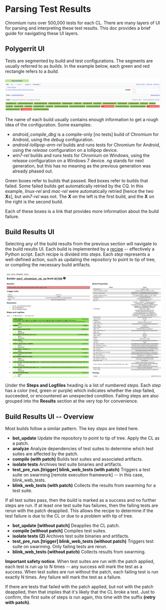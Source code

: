 # Parsing Test Results

Chromium runs over 500,000 tests for each CL. There are many layers of UI for
parsing and interpreting these test results. This doc provides a brief guide
for navigating these UI layers.

## Polygerrit UI

Tests are segmented by build and test configurations. The segments are usually
referred to as *builds*. In the example below, each green and red rectangle
refers to a *build*.

![Example polygerrit build status](images/parsing_test_results_polygerrit.png)

The name of each build usually contains enough information to get a rough idea
of the configuration. Some examples:

* *android_compile_dbg* is a compile-only [no tests] build of Chromium for
  Android, using the *debug* configuration.
* *android-lollipop-arm-rel* builds and runs tests for Chromium for Android,
  using the *release* configuration on a lollipop device.
* *win7-rel* builds and runs tests for Chromium on Windows, using
  the release configuration on a Windows 7 device. *ng* stands for next
  generation, but this has no meaning as the previous generation was already
  phased out.

Green boxes refer to builds that passed. Red boxes refer to builds that failed.
Some failed builds get automatically retried by the CQ. In this example,
*linux-rel* and *mac-rel* were automatically retried [hence the two **X**s], but
*win7-rel* was not. The **X** on the left is the first build, and the **X** on the right
is the second build.

Each of these boxes is a link that provides more information about the build
failure.

## Build Results UI

Selecting any of the build results from the previous section will navigate to
the build results UI. Each build is implemented by a [recipe] --
effectively a Python script. Each recipe is divided into *steps*. Each *step*
represents a well-defined action, such as updating the repository to point to
tip of tree, or compiling the necessary build artifacts.

[recipe]: https://chromium.googlesource.com/external/github.com/luci/recipes-py/+/main/doc/user_guide.md

![Example 1 Build Results UI](images/parsing_test_results_build_results_1.png)

Under the **Steps and Logfiles** heading is a list of numbered *steps*. Each
*step* has a color (red, green or purple) which indicates whether the *step*
failed, succeeded, or encountered an unexpected condition. Failing steps are
also grouped into the **Results** section at the very top for convenience.

## Build Results UI -- Overview

Most builds follow a similar pattern. The key *steps* are listed here.

* **bot_update** Update the repository to point to tip of tree. Apply the CL
  as a patch.
* **analyze** Analyze dependencies of test suites to determine which test
  suites are affected by the patch.
* **compile (with patch)** Builds test suites and associated artifacts.
* **isolate tests** Archives test suite binaries and artifacts.
* **test_pre_run.[trigger] blink_web_tests (with patch)** Triggers a test
  suite on swarming [remote execution framework] -- in this case,
  blink_web_tests.
* **blink_web_tests (with patch)** Collects the results from swarming for a
  test suite.

If all test suites pass, then the *build* is marked as a success and no further
steps are run. If at least one test suite has failures, then the failing tests
are rerun with the patch deapplied. This allows the recipe to determine if the
test failure is due to the CL or due to a problem with tip of tree.

* **bot_update [without patch]** Deapplies the CL patch.
* **compile [without patch]** Compiles test suites.
* **isolate tests (2)** Archives test suite binaries and artifacts.
* **test_pre_run.[trigger] blink_web_tests (without patch)** Triggers test
  suite on swarming. Only failing tests are rerun.
* **blink_web_tests (without patch)** Collects results from swarming.

**Important safety notice**. When test suites are run with the patch applied,
each test is run up to N times -- any success will mark the test as a success.
When test suites are run without the patch, each failing test is run exactly N
times. Any failure will mark the test as a failure.

If there are tests that failed with the patch applied, but not with the patch
deapplied, then that implies that it's likely that the CL broke a test. Just to
confirm, the first suite of steps is run again, this time with the suffix
**(retry with patch)**.
